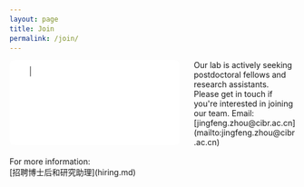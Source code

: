 ```yaml
---
layout: page
title: Join
permalink: /join/
---
```

<p>
<img align="left" width="300" style="margin-right:25px; border-radius: 8px; border: 0px solid #FF5E13;" src="/assets/join_us.gif" />
</p>
Our lab is actively seeking postdoctoral fellows and research assistants. Please get in touch if you're interested in joining our team. Email: [jingfeng.zhou@cibr.ac.cn](mailto:jingfeng.zhou@cibr.ac.cn)
<br><br>
For more information:<br>[招聘博士后和研究助理](hiring.md)
<br clear="left" />
